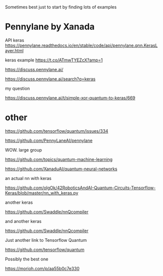 Sometimes best just to start by finding lots of examples




# Pennylane by Xanada


API keras  https://pennylane.readthedocs.io/en/stable/code/api/pennylane.qnn.KerasLayer.html

keras example   https://t.co/ATmwTYEZcX?amp=1

https://discuss.pennylane.ai/

https://discuss.pennylane.ai/search?q=keras

my question

https://discuss.pennylane.ai/t/simple-xor-quantum-to-keras/669





# other

https://github.com/tensorflow/quantum/issues/334


https://github.com/PennyLaneAI/pennylane




WOW. large group

https://github.com/topics/quantum-machine-learning



https://github.com/XanaduAI/quantum-neural-networks


an actual nn with keras

https://github.com/olgOk/42RoboticsAndAI-Quantum-Circuits-Tensorflow-Keras/blob/master/nn_with_keras.py



another keras

https://github.com/Swaddle/nnQcompiler

and another keras

https://github.com/Swaddle/nnQcompiler


Just another link to Tensorflow Quantum

https://github.com/tensorflow/quantum




Possibly the best one

https://morioh.com/p/aa55b0c7e330

